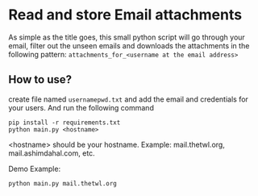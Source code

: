 # Read and store Email attachments
As simple as the title goes, this small python script will go through your email, filter out the unseen emails and downloads the attachments in the following pattern:
`attachments_for_<username at the email address>`

## How to use?
create file named `usernamepwd.txt` and add the email and credentials for your users. And run the following command

```
pip install -r requirements.txt
python main.py <hostname> 
```
\<hostname> should be your hostname. Example: mail.thetwl.org, mail.ashimdahal.com, etc.

Demo Example:
```
python main.py mail.thetwl.org
```

